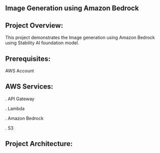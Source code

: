 ## Image Generation using Amazon Bedrock

## Project Overview:

This project demonstrates the Image generation using Amazon Bedrock using Stability AI foundation model.

## Prerequisites:

AWS Account 

## AWS Services:

. API Gateway

. Lambda 

. Amazon Bedrock

. S3

## Project Architecture:

